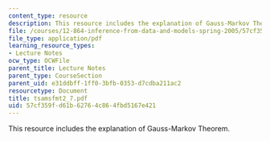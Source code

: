 ```yaml
---
content_type: resource
description: This resource includes the explanation of Gauss-Markov Theorem.
file: /courses/12-864-inference-from-data-and-models-spring-2005/57cf359fd61b62764c864fbd5167e421_tsamsfmt2_7.pdf
file_type: application/pdf
learning_resource_types:
- Lecture Notes
ocw_type: OCWFile
parent_title: Lecture Notes
parent_type: CourseSection
parent_uid: e31ddbff-1ff0-3bfb-0353-d7cdba211ac2
resourcetype: Document
title: tsamsfmt2_7.pdf
uid: 57cf359f-d61b-6276-4c86-4fbd5167e421
---
```

This resource includes the explanation of Gauss-Markov Theorem.

